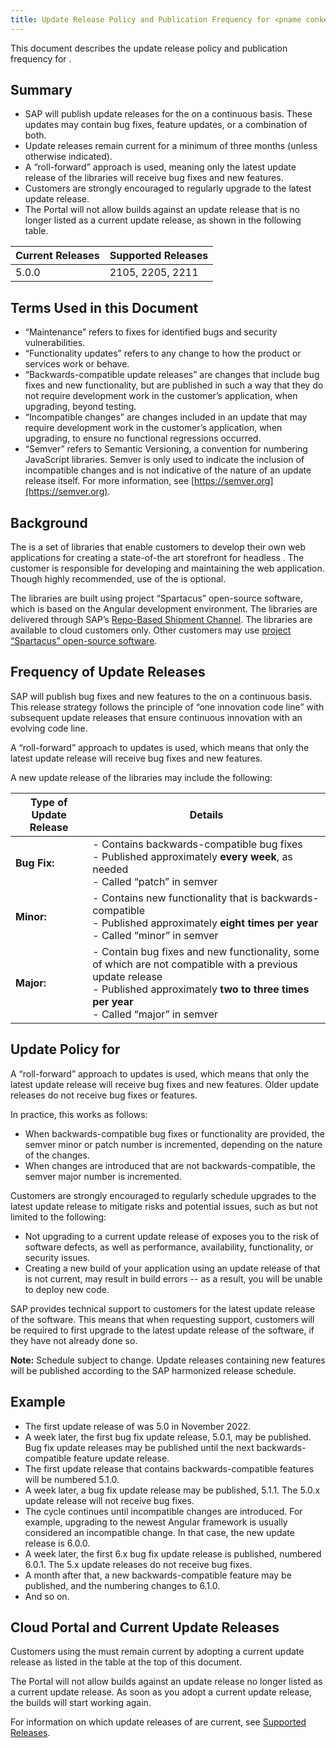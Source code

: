 ```yaml
---
title: Update Release Policy and Publication Frequency for <pname conkeyref="loiof35dd21b5c7b47108bebca5a890244ac/SAP_CC_SF_SHORT_CAPS"/> Libraries
---
```


This document describes the update release policy and publication frequency for <pname conkeyref="loiof35dd21b5c7b47108bebca5a890244ac/SAP_CC_SF_LONG"/>.

## Summary

- SAP will publish update releases for the <pname conkeyref="loiof35dd21b5c7b47108bebca5a890244ac/SAP_CC_SF_SHORT_NO_CAPS"/> on a continuous basis. These updates may contain bug fixes, feature updates, or a combination of both.
- Update releases remain current for a minimum of three months (unless otherwise indicated).
- A “roll-forward” approach is used, meaning only the latest update release of the libraries will receive bug fixes and new features.
- Customers are strongly encouraged to regularly upgrade to the latest update release.
- The <pname conkeyref="loiof35dd21b5c7b47108bebca5a890244ac/SAP-CC"/> Portal will not allow builds against an update release that is no longer listed as a current update release, as shown in the following table.

| Current <pname conkeyref="loiof35dd21b5c7b47108bebca5a890244ac/SAP_CC_SF_SHORT_CAPS"/> Releases | Supported <pname conkeyref="loiof35dd21b5c7b47108bebca5a890244ac/SAP-CC"/> Releases |
| --- | --- |
| 5.0.0 | 2105, 2205, 2211 |

## Terms Used in this Document

- “Maintenance” refers to fixes for identified bugs and security vulnerabilities.
- “Functionality updates” refers to any change to how the product or services work or behave.
- “Backwards-compatible update releases” are changes that include bug fixes and new functionality, but are published in such a way that they do not require development work in the customer’s application, when upgrading, beyond testing.
- “Incompatible changes” are changes included in an update that may require development work in the customer’s application, when upgrading, to ensure no functional regressions occurred.
- “Semver” refers to Semantic Versioning, a convention for numbering JavaScript libraries. Semver is only used to indicate the inclusion of incompatible changes and is not indicative of the nature of an update release itself. For more information, see [https://semver.org](https://semver.org).

## Background

The <pname conkeyref="loiof35dd21b5c7b47108bebca5a890244ac/SAP_CC_SF_SHORT_NO_CAPS"/> is a set of libraries that enable customers to develop their own web applications for creating a state-of-the art storefront for headless <pname conkeyref="loiof35dd21b5c7b47108bebca5a890244ac/SAP-CC"/>. The customer is responsible for developing and maintaining the web application. Though highly recommended, use of the <pname conkeyref="loiof35dd21b5c7b47108bebca5a890244ac/SAP_CC_SF_SHORT_NO_CAPS"/> is optional.

The <pname conkeyref="loiof35dd21b5c7b47108bebca5a890244ac/SAP_CC_SF_SHORT_NO_CAPS"/> libraries are built using project “Spartacus” open-source software, which is based on the Angular development environment. The libraries are delivered through SAP’s [Repo-Based Shipment Channel](https://ui.repositories.cloud.sap/www/webapp/users). The <pname conkeyref="loiof35dd21b5c7b47108bebca5a890244ac/SAP_CC_SF_SHORT_NO_CAPS"/> libraries are available to cloud customers only. Other customers may use [project “Spartacus” open-source software](https://github.com/SAP/spartacus).

## Frequency of <pname conkeyref="loiof35dd21b5c7b47108bebca5a890244ac/SAP_CC_SF_SHORT_CAPS"/> Update Releases

SAP will publish bug fixes and new features to the <pname conkeyref="loiof35dd21b5c7b47108bebca5a890244ac/SAP_CC_SF_SHORT_NO_CAPS"/> on a continuous basis. This release strategy follows the principle of “one innovation code line” with subsequent update releases that ensure continuous innovation with an evolving code line.

A “roll-forward” approach to updates is used, which means that only the latest update release will receive bug fixes and new features. 

A new update release of the <pname conkeyref="loiof35dd21b5c7b47108bebca5a890244ac/SAP_CC_SF_SHORT_NO_CAPS"/> libraries may include the following:

| Type of Update Release | Details |
| --- | --- |
| **Bug Fix:** | - Contains backwards-compatible bug fixes<br>- Published approximately **every week**, as needed<br>- Called “patch” in semver |
| **Minor:** | - Contains new functionality that is backwards-compatible<br>- Published approximately **eight times per year**<br>- Called “minor” in semver |
| **Major:** | - Contain bug fixes and new functionality, some of which are not compatible with a previous update release<br>- Published approximately **two to three times per year**<br>- Called “major” in semver |

## Update Policy for <pname conkeyref="loiof35dd21b5c7b47108bebca5a890244ac/SAP_CC_SF_SHORT_CAPS"/>

A “roll-forward” approach to updates is used, which means that only the latest update release will receive bug fixes and new features. Older update releases do not receive bug fixes or features.

In practice, this works as follows:

- When backwards-compatible bug fixes or functionality are provided, the semver minor or patch number is incremented, depending on the nature of the changes.
- When changes are introduced that are not backwards-compatible, the semver major number is incremented.

Customers are strongly encouraged to regularly schedule upgrades to the latest update release to mitigate risks and potential issues, such as but not limited to the following:

- Not upgrading to a current update release of <pname conkeyref="loiof35dd21b5c7b47108bebca5a890244ac/SAP_CC_SF_SHORT_NO_CAPS"/> exposes you to the risk of software defects, as well as performance, availability, functionality, or security issues.
- Creating a new build of your application using an update release of <pname conkeyref="loiof35dd21b5c7b47108bebca5a890244ac/SAP_CC_SF_SHORT_NO_CAPS"/> that is not current, may result in build errors -- as a result, you will be unable to deploy new code.

SAP provides technical support to <pname conkeyref="loiof35dd21b5c7b47108bebca5a890244ac/SAP-CC"/> customers for the latest update release of the software. This means that when requesting support, customers will be required to first upgrade to the latest update release of the <pname conkeyref="loiof35dd21b5c7b47108bebca5a890244ac/SAP_CC_SF_SHORT_NO_CAPS"/> software, if they have not already done so.

**Note:** Schedule subject to change. Update releases containing new features will be published according to the SAP harmonized release schedule.

## Example

- The first update release of <pname conkeyref="loiof35dd21b5c7b47108bebca5a890244ac/SAP_CC_SF_SHORT_NO_CAPS"/> was 5.0 in November 2022.
- A week later, the first bug fix update release, 5.0.1, may be published. Bug fix update releases may be published until the next backwards-compatible feature update release.
- The first update release that contains backwards-compatible features will be numbered 5.1.0.
- A week later, a bug fix update release may be published, 5.1.1. The 5.0.x update release will not receive bug fixes.
- The cycle continues until incompatible changes are introduced. For example, upgrading to the newest Angular framework is usually considered an incompatible change. In that case, the new update release is 6.0.0.
- A week later, the first 6.x bug fix update release is published, numbered 6.0.1. The 5.x update releases do not receive bug fixes.
- A month after that, a new backwards-compatible feature may be published, and the numbering changes to 6.1.0.
- And so on.

## Cloud Portal and Current Update Releases

Customers using the <pname conkeyref="loiof35dd21b5c7b47108bebca5a890244ac/SAP_CC_SF_SHORT_NO_CAPS"/> must remain current by adopting a current update release as listed in the table at the top of this document.

The <pname conkeyref="loiof35dd21b5c7b47108bebca5a890244ac/SAP-CC"/> Portal will not allow builds against an update release no longer listed as a current update release. As soon as you adopt a current update release, the builds will start working again.

For information on which update releases of <pname conkeyref="loiof35dd21b5c7b47108bebca5a890244ac/SAP-CC"/> are current, see [Supported Releases](https://help.sap.com/docs/SAP_COMMERCE_CLOUD_PUBLIC_CLOUD/12be4ac419604b01aabb1adeb2c4c8a2/1c6c687ad0ed4964bb43d409818d23a2.html).
